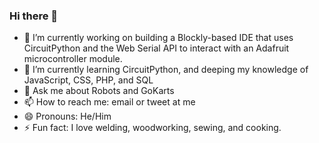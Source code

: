 ### Hi there 👋
- 🔭 I’m currently working on building a Blockly-based IDE that uses CircuitPython and the Web Serial API to interact with an Adafruit microcontroller module.
- 🌱 I’m currently learning CircuitPython, and deeping my knowledge of JavaScript, CSS, PHP, and SQL
- 💬 Ask me about Robots and GoKarts
- 📫 How to reach me: email or tweet at me
- 😄 Pronouns: He/Him
- ⚡ Fun fact: I love welding, woodworking, sewing, and cooking.
